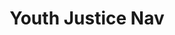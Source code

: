 ---
identification: '324048462'
title: Youth Justice Nav
description: We are creating a know your rights tool for youth and their families when interacting with the Juvenile Justice System.  This interactive tool creates a resource for youth and their families to access information that is relevant to several different parts of the process from knowing your rights when you come into contact with law enforcement, to an explanation of the different types of hearings that take place, to knowing who various people in the courtroom are. 
image: ./assets/images/projects/youthjusticenav.png
alt: "All capital letters spelling out title of project - YOUTH JUSTICE NAV"
image-hero: ./assets/images/projects/youthjusticenav-hero.png
leadership:
  - name: Bonnie Wolfe
    role: Agile Coach
    links:
      slack: 'https://hackforla.slack.com/team/UE1UG1YFP'
      github: 'https://github.com/ExperimentsInHonesty'
    picture: 'https://avatars.githubusercontent.com/ExperimentsInHonesty'
  - name: Leroy Tung
    role: Product Manager
    links:
      slack: 'https://hackforla.slack.com/team/U01G75XUYHX'
      github: 'https://github.com/ltung05'
    picture: 'https://avatars.githubusercontent.com/ltung05'
  - name: Nielsen
    role: Product Manager
    links:
      slack: 'https://hackforla.slack.com/team/U01G0PX0NJY'
      github: 'https://github.com/nielseny'
    picture: 'https://avatars.githubusercontent.com/nielseny'
  - name: Daniel Lee
    role: Product Designer
    links:
      slack: 'https://hackforla.slack.com/team/U01G0PX0NJY'
      github: 'https://github.com/j100892'
    picture: 'https://avatars.githubusercontent.com/j100892'
links:
  - name: GitHub
    url: 'https://github.com/hackforla/YouthJusticeNav/'
  - name: Slack
    url: 'https://hackforla.slack.com/archives/C01J94D6GAC'
  - name: Readme
    url: 'https://github.com/hackforla/YouthJusticeNav/blob/main/README.md'
looking:
  - category: Content
    skill: Content Writer
  - category: UI/UX
    skill: UI Designer
  - category: UI/UX
    skill: UX Researcher
technologies:
  - Google Docs
  - Google Sheets
  - Figma
  - Miro
location:
  - Remote
partner: UCLA School of Law, Golden Gate University School of Law
vertical: 'Justice'
visible: true
sdg: 16.3
status: Active
---